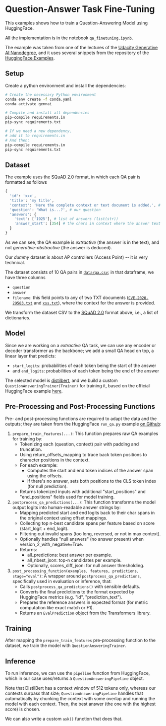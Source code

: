 # Question-Answer Task Fine-Tuning

This examples shows how to train a Question-Answering Model using HuggingFace.

All the implementation is in the notebook [`qa_finetuning.ipynb`](./qa_finetuning.ipynb).

The example was taken from one of the lectures of the [Udacity Generative AI Nanodegree](https://www.udacity.com/course/generative-ai--nd608), and it uses several snippets from the repository of the [HuggingFace Examples](https://github.com/huggingface/transformers/blob/main/examples/pytorch/question-answering/trainer_qa.py).

## Setup

Create a python environment and install the dependencies:

```bash
# Create the necessary Python environment
conda env create -f conda.yaml
conda activate gennai

# Compile and install all dependencies
pip-compile requirements.in
pip-sync requirements.txt

# If we need a new dependency,
# add it to requirements.in 
# And then:
pip-compile requirements.in
pip-sync requirements.txt
```

## Dataset

The example uses the [SQuAD 2.0](https://arxiv.org/abs/1806.03822) format, in which each QA pair is formatted as follows

```python
{
  'id': 'xxx',
  'title': 'my title',
  'context': 'Here the complete context or text document is added.', # our document
  'question': 'What is...?', # our question
  'answers': {
    'text': ['1925'], # list of answers (list(str))
    'answer_start': [354] # the chars in context where the answer text starts (list(int))
  }
}
```

As we can see, the QA example is *extractive* (the answer is in the text), and not *generative-abstractive* (the answer is deduced).

Our *dummy* dataset is about AP controllers (Access Point) -- it is very technical.

The dataset consists of 10 QA pairs in [`data/qa.csv`](./data/qa.csv); in that dataframe, we have three columns

- `question`
- `answer`
- `filename`: this field points to any of two TXT documents ([`CVE-2020-29583.txt`](./data/CVE-2020-29583.txt) and [`xss.txt`](./data/xss.txt)), where the context for the answer is provided.

We transform the dataset CSV to the [SQuAD 2.0](https://arxiv.org/abs/1806.03822) format above, i.e., a list of dictionaries.

## Model

Since we are working on a *extractive* QA task, we can use any encoder or decoder transformer as the backbone; we add a small QA head on top, a linear layer that predicts:

- `start_logits`: probabilities of each token being the start of the answer
- and `end_logits`: probabilities of each token being the end of the answer

The selected model is [distilbert](https://huggingface.co/docs/transformers/en/model_doc/distilbert), and we build a custom `QuestionAnsweringTrainer(Trainer)` for training it, based on the official HuggingFace example [here](https://github.com/huggingface/transformers/blob/main/examples/pytorch/question-answering/trainer_qa.py).

## Pre-Processing and Post-Processing Functions

Pre- and post-processing functions are required to adapt the data and the outputs; they are taken from the HuggingFace `run_qa.py` example [on Github](https://github.com/huggingface/transformers/blob/main/examples/pytorch/question-answering/run_qa.py):

1. `prepare_train_features(...)`: This function prepares raw QA examples for training by:
   - Tokenizing each (question, context) pair with padding and truncation.
   - Using return_offsets_mapping to trace back token positions to character positions in the context.
   - For each example:
     - Computes the start and end token indices of the answer span using the offsets.
     - If there's no answer, sets both positions to the CLS token index (for null prediction).
   - Returns tokenized inputs with additional "start_positions" and "end_positions" fields used for model training.
2. `postprocess_qa_predictions(...)`: This function transforms the model output logits into human-readable answer strings by:
   - Mapping predicted start and end logits back to their char spans in the original context using offset mappings.
   - Collecting top n-best candidate spans per feature based on score (start_logit + end_logit).
   - Filtering out invalid spans (too long, reversed, or not in max context).
   - Optionally handles "null answers" (no answer present) when version_2_with_negative=True.
   - Returns:
     - all_predictions: best answer per example.
     - all_nbest_json: top-n candidates per example.
     - Optionally, scores_diff_json: for null answer thresholding.
3. `post_processing_function(examples, features, predictions, stage="eval")`: A wrapper around `postprocess_qa_predictions`, specifically used in evaluation or inference, that:
   - Calls `postprocess_qa_predictions()` with sensible defaults.
   - Converts the final predictions to the format expected by HuggingFace metrics (e.g. "id", "prediction_text").
   - Prepares the reference answers in expected format (for metric computation like exact match or F1).
   - Returns an `EvalPrediction` object from the Transformers library.

## Training

After mapping the `prepare_train_features` pre-processing function to the dataset, we train the model with `QuestionAnsweringTrainer`.

## Inference

To run inference, we can use the `pipeline` function from HuggingFace, which in our case uses/returns a `QuestionAnsweringPipeline` object.

Note that DistilBert has a context window of 512 tokens only, whereas our contexts surpass that size; `QuestionAnsweringPipeline` handles that automatically by chunking the context with some overlap and running the model with each context. Then, the best answer (the one with the highest score) is chosen.

We can also write a custom `ask()` function that does that.

